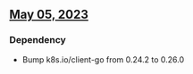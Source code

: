 ## [May 05, 2023]((https://github.com/OpsLevel/opslevel-common/compare/v2022.6.28...v2023.5.5))
### Dependency
* Bump k8s.io/client-go from 0.24.2 to 0.26.0